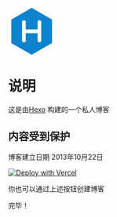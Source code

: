 ![Hexo Logo](https://github.com/vercel/vercel/blob/main/packages/frameworks/logos/hexo.svg)

# 说明

这是由[Hexo](https://hexo.io/) 构建的一个私人博客

## 内容受到保护

博客建立日期 2013年10月22日


[![Deploy with Vercel](https://vercel.com/button)](https://vercel.com/new/clone?repository-url=https://github.com/vercel/vercel/tree/main/examples/hexo&template=hexo) 

你也可以通过上述按钮创建博客

完毕！